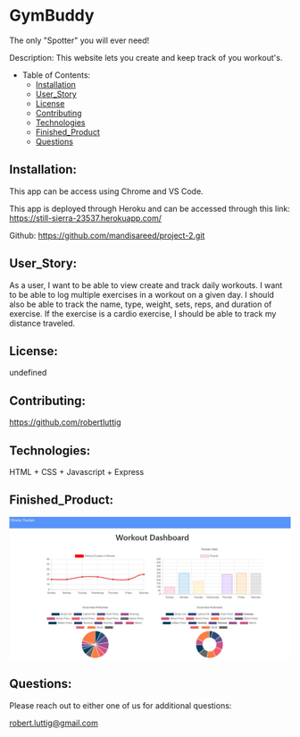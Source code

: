 # GymBuddy

The only "Spotter" you will ever need!

Description:
This website lets you create and keep track of you workout's.

- Table of Contents:
  - [Installation](#installation)
  - [User_Story](#userstory)
  - [License](#license)
  - [Contributing](#contributing)
  - [Technologies](#technologies)
  - [Finished_Product](#finishedproduct)
  - [Questions](#questions)

## Installation:

This app can be access using Chrome and VS Code.

This app is deployed through Heroku and can be accessed through this link:
https://still-sierra-23537.herokuapp.com/

Github:
https://github.com/mandisareed/project-2.git

## User_Story:

As a user, I want to be able to view create and track daily workouts. I want to be able to log multiple exercises in a workout on a given day. I should also be able to track the name, type, weight, sets, reps, and duration of exercise. If the exercise is a cardio exercise, I should be able to track my distance traveled.

## License:

undefined

## Contributing:

https://github.com/robertluttig

## Technologies:

HTML + CSS + Javascript + Express


## Finished_Product:


![](Assets/GymBuddy.JPG)

## Questions:

Please reach out to either one of us for additional questions:

robert.luttig@gmail.com
